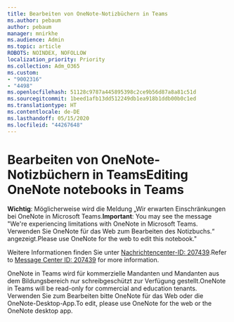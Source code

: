 ```yaml
---
title: Bearbeiten von OneNote-Notizbüchern in Teams
ms.author: pebaum
author: pebaum
manager: mnirkhe
ms.audience: Admin
ms.topic: article
ROBOTS: NOINDEX, NOFOLLOW
localization_priority: Priority
ms.collection: Adm_O365
ms.custom:
- "9002316"
- "4498"
ms.openlocfilehash: 51128c9787a445895398c2ce9b56d87a8a81c51d
ms.sourcegitcommit: 1beed1afb13dd512249db1ea918b1ddb00b0c1ed
ms.translationtype: HT
ms.contentlocale: de-DE
ms.lasthandoff: 05/15/2020
ms.locfileid: "44267648"
---
```

# <a name="editing-onenote-notebooks-in-teams"></a><span data-ttu-id="5968a-102">Bearbeiten von OneNote-Notizbüchern in Teams</span><span class="sxs-lookup"><span data-stu-id="5968a-102">Editing OneNote notebooks in Teams</span></span>

<span data-ttu-id="5968a-103">**Wichtig**: Möglicherweise wird die Meldung „Wir erwarten Einschränkungen bei OneNote in Microsoft Teams.</span><span class="sxs-lookup"><span data-stu-id="5968a-103">**Important**: You may see the message  "We're experiencing limitations with OneNote in Microsoft Teams.</span></span> <span data-ttu-id="5968a-104">Verwenden Sie OneNote für das Web zum Bearbeiten des Notizbuchs.“ angezeigt.</span><span class="sxs-lookup"><span data-stu-id="5968a-104">Please use OneNote for the web to edit this notebook."</span></span>  

<span data-ttu-id="5968a-105">Weitere Informationen finden Sie unter [Nachrichtencenter-ID: 207439](https://admin.microsoft.com/Adminportal/Home?source=applauncher#MessageCenter?id=MC207439).</span><span class="sxs-lookup"><span data-stu-id="5968a-105">Refer to [Message Center ID: 207439](https://admin.microsoft.com/Adminportal/Home?source=applauncher#MessageCenter?id=MC207439) for more information.</span></span>

<span data-ttu-id="5968a-106">OneNote in Teams wird für kommerzielle Mandanten und Mandanten aus dem Bildungsbereich nur schreibgeschützt zur Verfügung gestellt.</span><span class="sxs-lookup"><span data-stu-id="5968a-106">OneNote in Teams will be read-only for commercial and education tenants.</span></span> <span data-ttu-id="5968a-107">Verwenden Sie zum Bearbeiten bitte OneNote für das Web oder die OneNote-Desktop-App.</span><span class="sxs-lookup"><span data-stu-id="5968a-107">To edit, please use OneNote for the web or the OneNote desktop app.</span></span>
